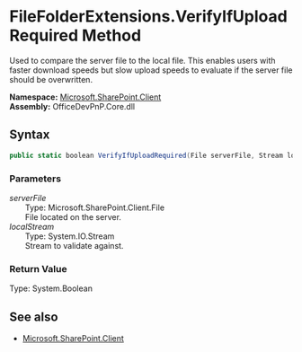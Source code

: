 # FileFolderExtensions.VerifyIfUploadRequired Method  
Used to compare the server file to the local file. This enables users with faster download speeds but slow upload speeds to evaluate if the server file should be overwritten.  

**Namespace:** [Microsoft.SharePoint.Client](Microsoft.SharePoint.Client.md)  
**Assembly:** OfficeDevPnP.Core.dll  
## Syntax
```C#
public static boolean VerifyIfUploadRequired(File serverFile, Stream localStream)
```
### Parameters
*serverFile*  
&emsp;&emsp;Type: Microsoft.SharePoint.Client.File  
&emsp;&emsp;File located on the server.  
*localStream*  
&emsp;&emsp;Type: System.IO.Stream  
&emsp;&emsp;Stream to validate against.  
### Return Value
Type: System.Boolean  


## See also
- [Microsoft.SharePoint.Client](Microsoft.SharePoint.Client.md)

